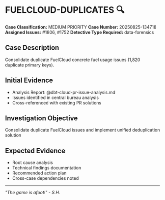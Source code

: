 # FUELCLOUD-DUPLICATES 🔍

**Case Classification:** MEDIUM PRIORITY
**Case Number:** 20250825-134718
**Assigned Issues:** #1806, #1752
**Detective Type Required:** data-forensics

## Case Description
Consolidate duplicate FuelCloud concrete fuel usage issues (1,820 duplicate primary keys).

## Initial Evidence
- Analysis Report: @dbt-cloud-pr-issue-analysis.md
- Issues identified in central bureau analysis
- Cross-referenced with existing PR solutions

## Investigation Objective
Consolidate duplicate FuelCloud issues and implement unified deduplication solution

## Expected Evidence
- Root cause analysis
- Technical findings documentation
- Recommended action plan
- Cross-case dependencies noted

---
*"The game is afoot!" - S.H.*
